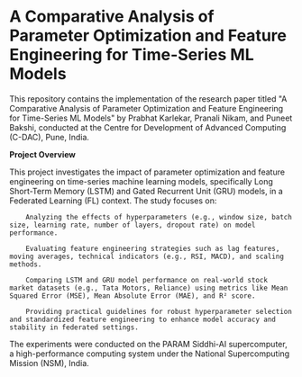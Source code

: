 # A Comparative Analysis of Parameter Optimization and Feature Engineering for Time-Series ML Models

This repository contains the implementation of the research paper titled "A Comparative Analysis of Parameter Optimization and Feature Engineering for Time-Series ML Models" by Prabhat Karlekar, Pranali Nikam, and Puneet Bakshi, conducted at the Centre for Development of Advanced Computing (C-DAC), Pune, India.

**Project Overview**

This project investigates the impact of parameter optimization and feature engineering on time-series machine learning models, specifically Long Short-Term Memory (LSTM) and Gated Recurrent Unit (GRU) models, in a Federated Learning (FL) context. The study focuses on:

        Analyzing the effects of hyperparameters (e.g., window size, batch size, learning rate, number of layers, dropout rate) on model performance.
        
        Evaluating feature engineering strategies such as lag features, moving averages, technical indicators (e.g., RSI, MACD), and scaling methods.
        
        Comparing LSTM and GRU model performance on real-world stock market datasets (e.g., Tata Motors, Reliance) using metrics like Mean Squared Error (MSE), Mean Absolute Error (MAE), and R² score.
        
        Providing practical guidelines for robust hyperparameter selection and standardized feature engineering to enhance model accuracy and stability in federated settings.

The experiments were conducted on the PARAM Siddhi-AI supercomputer, a high-performance computing system under the National Supercomputing Mission (NSM), India.
